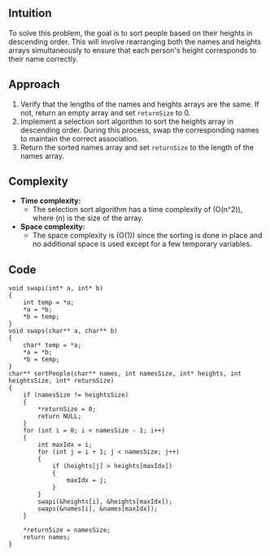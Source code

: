 ## Intuition
To solve this problem, the goal is to sort people based on their heights in descending order. This will involve rearranging both the names and heights arrays simultaneously to ensure that each person's height corresponds to their name correctly.

## Approach
1. Verify that the lengths of the names and heights arrays are the same. If not, return an empty array and set `returnSize` to 0.
2. Implement a selection sort algorithm to sort the heights array in descending order. During this process, swap the corresponding names to maintain the correct association.
3. Return the sorted names array and set `returnSize` to the length of the names array.

## Complexity
- **Time complexity:** 
  - The selection sort algorithm has a time complexity of \(O(n^2)\), where \(n\) is the size of the array.
- **Space complexity:**
  - The space complexity is \(O(1)\) since the sorting is done in place and no additional space is used except for a few temporary variables.

## Code
```
void swapi(int* a, int* b) 
{
    int temp = *a;
    *a = *b;
    *b = temp;
}
void swaps(char** a, char** b) 
{
    char* temp = *a;
    *a = *b;
    *b = temp;
}
char** sortPeople(char** names, int namesSize, int* heights, int heightsSize, int* returnSize) 
{
    if (namesSize != heightsSize) 
    {
        *returnSize = 0;
        return NULL;
    }
    for (int i = 0; i < namesSize - 1; i++) 
    {
        int maxIdx = i;
        for (int j = i + 1; j < namesSize; j++) 
        {
            if (heights[j] > heights[maxIdx]) 
            {
                maxIdx = j;
            }
        }
        swapi(&heights[i], &heights[maxIdx]);
        swaps(&names[i], &names[maxIdx]);
    }

    *returnSize = namesSize;
    return names;
}  
```
